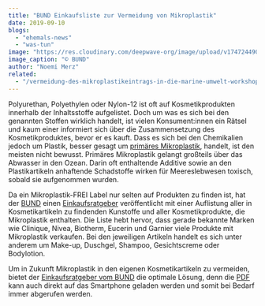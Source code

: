 ```yaml
---
title: "BUND Einkaufsliste zur Vermeidung von Mikroplastik"
date: 2019-09-10
blogs: 
  - "ehemals-news"
  - "was-tun"
image: "https://res.cloudinary.com/deepwave-org/image/upload/v1747244905/deepwave.org/mikroplastik_einkaufsratgeber-3-e1580379794494.jpg"
image_caption: "© BUND"
author: "Noemi Merz"
related: 
  - "/vermeidung-des-mikroplastikeintrags-in-die-marine-umwelt-workshop/"
---
```


Polyurethan, Polyethylen oder Nylon-12 ist oft auf Kosmetikprodukten innerhalb der Inhaltsstoffe aufgelistet. Doch um was es sich bei den genannten Stoffen wirklich handelt, ist vielen Konsument:innen ein Rätsel und kaum einer informiert sich über die Zusammensetzung des Kosmetikproduktes, bevor er es kauft. Dass es sich bei den Chemikalien jedoch um Plastik, besser gesagt um [primäres Mikroplastik](https://www.deepwave.org/vermeidung-des-mikroplastikeintrags-in-die-marine-umwelt-workshop/), handelt, ist den meisten nicht bewusst. Primäres Mikroplastik gelangt großteils über das Abwasser in den Ozean. Darin oft enthaltende Additive sowie an den Plastikartikeln anhaftende Schadstoffe wirken für Meereslebwesen toxisch, sobald sie aufgenommen wurden.

Da ein Mikroplastik-FREI Label nur selten auf Produkten zu finden ist, hat der [BUND](https://www.bund.net/service/publikationen/detail/publication/bund-einkaufsratgeber-mikroplastik/?wt_zmc=nl.int.zonaudev.zeitverlag_hamburg_elbvertiefung_13_06_2018.nl_ref.zeitde.bildtext.link.20180613&utm_medium=nl&utm_campaign=nl_ref&utm_content=zeitde_bildtext_link_20180613&utm_source=zeitverlag_hamburg_elbvertiefung_13_06_2018_zonaudev_int) einen [Einkaufsratgeber](https://www.bund.net/fileadmin/user_upload_bund/publikationen/meere/meere_mikroplastik_einkaufsfuehrer.pdf) veröffentlicht mit einer Auflistung aller in Kosmetikartikeln zu findenden Kunstoffe und aller Kosmetikprodukte, die Mikroplastik enthalten. Die Liste hebt hervor, dass gerade bekannte Marken wie Clinique, Nivea, Biotherm, Eucerin und Garnier viele Produkte mit Mikroplastik verkaufen. Bei den jeweiligen Artikeln handelt es sich unter anderem um Make-up, Duschgel, Shampoo, Gesichtscreme oder Bodylotion.

Um in Zukunft Mikroplastik in den eigenen Kosmetikartikeln zu vermeiden, bietet der [Einkaufsratgeber vom BUND](https://www.bund.net/service/publikationen/detail/publication/bund-einkaufsratgeber-mikroplastik/?wt_zmc=nl.int.zonaudev.zeitverlag_hamburg_elbvertiefung_13_06_2018.nl_ref.zeitde.bildtext.link.20180613&utm_medium=nl&utm_campaign=nl_ref&utm_content=zeitde_bildtext_link_20180613&utm_source=zeitverlag_hamburg_elbvertiefung_13_06_2018_zonaudev_int) die optimale Lösung, denn die [PDF](https://www.bund.net/fileadmin/user_upload_bund/publikationen/meere/meere_mikroplastik_einkaufsfuehrer.pdf) kann auch direkt auf das Smartphone geladen werden und somit bei Bedarf immer abgerufen werden.
